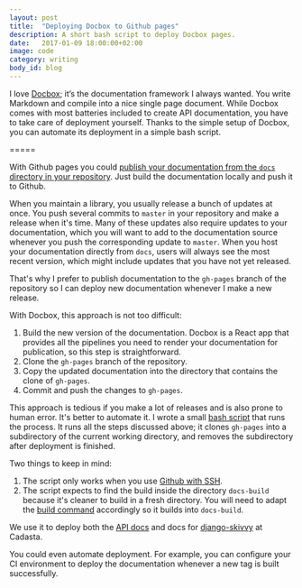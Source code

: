 ```yaml
---
layout: post
title:  "Deploying Docbox to Github pages"
description: A short bash script to deploy Docbox pages.
date:   2017-01-09 18:00:00+02:00
image: code
category: writing
body_id: blog
---
```


I love [Docbox](https://github.com/mapbox/docbox); it’s the documentation framework I always wanted. You write Markdown and compile into a nice single page document. While Docbox comes with most batteries included to create API documentation, you have to take care of deployment yourself. Thanks to the simple setup of Docbox, you can automate its deployment in a simple bash script.

=====

With Github pages you could [publish your documentation from the `docs` directory in your repository](https://help.github.com/articles/configuring-a-publishing-source-for-github-pages/#publishing-your-github-pages-site-from-a-docs-folder-on-your-master-branch). Just build the documentation locally and push it to Github.

When you maintain a library, you usually release a bunch of updates at once. You push several commits to `master` in your repository and make a release when it's time. Many of these updates also require updates to your documentation, which you will want to add to the documentation source whenever you push the corresponding update to `master`. When you host your documentation directly from `docs`, users will always see the most recent version, which might include updates that you have not yet released.

That's why I prefer to publish documentation to the `gh-pages` branch of the repository so I can deploy new documentation whenever I make a new release.

With Docbox, this approach is not too difficult:

1. Build the new version of the documentation. Docbox is a React app that provides all the pipelines you need to render your documentation for publication, so this step is straightforward.
2. Clone the `gh-pages` branch of the repository.
3. Copy the updated documentation into the directory that contains the clone of `gh-pages`.
4. Commit and push the changes to `gh-pages`.

This approach is tedious if you make a lot of releases and is also prone to human error. It's better to automate it. I wrote a small [bash script](https://gist.github.com/oliverroick/067def5929ad94e35523bd89e7f49309) that runs the process. It runs all the steps discussed above; it clones `gh-pages` into a subdirectory of the current working directory, and removes the subdirectory after deployment is finished.


Two things to keep in mind:

1. The script only works when you use [Github with SSH](https://help.github.com/articles/which-remote-url-should-i-use/#cloning-with-ssh-urls).
2. The script expects to find the build inside the directory `docs-build` because it's cleaner to build in a fresh directory. You will need to adapt the [build command](https://github.com/mapbox/docbox/blob/master/package.json#L11) accordingly so it builds into `docs-build`.

We use it to deploy both the [API docs](https://cadasta.github.io/api-docs/) and docs for [django-skivvy](https://oliverroick.de/django-skivvy/#django-skivvy) at Cadasta.

You could even automate deployment. For example, you can configure your CI environment to deploy the documentation whenever a new tag is built successfully.

